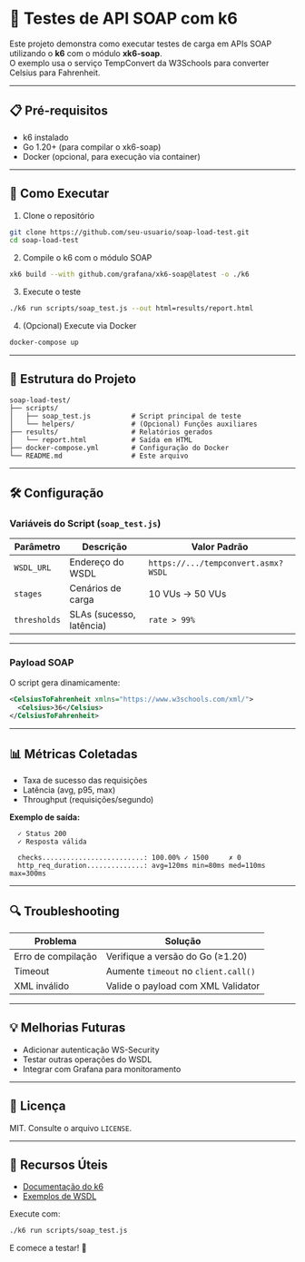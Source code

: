 # 📌 Testes de API SOAP com k6

Este projeto demonstra como executar testes de carga em APIs SOAP utilizando o **k6** com o módulo **xk6-soap**.  
O exemplo usa o serviço TempConvert da W3Schools para converter Celsius para Fahrenheit.

---

## 📋 Pré-requisitos

- k6 instalado  
- Go 1.20+ (para compilar o xk6-soap)  
- Docker (opcional, para execução via container)

---

## 🚀 Como Executar

1. Clone o repositório

```bash
git clone https://github.com/seu-usuario/soap-load-test.git
cd soap-load-test
```

2. Compile o k6 com o módulo SOAP

```bash
xk6 build --with github.com/grafana/xk6-soap@latest -o ./k6
```

3. Execute o teste

```bash
./k6 run scripts/soap_test.js --out html=results/report.html
```

4. (Opcional) Execute via Docker

```bash
docker-compose up
```

---

## 📂 Estrutura do Projeto

```plaintext
soap-load-test/
├── scripts/
│   ├── soap_test.js          # Script principal de teste
│   └── helpers/              # (Opcional) Funções auxiliares
├── results/                  # Relatórios gerados
│   └── report.html           # Saída em HTML
├── docker-compose.yml        # Configuração do Docker
└── README.md                 # Este arquivo
```

---

## 🛠 Configuração

### Variáveis do Script (`soap_test.js`)

| Parâmetro     | Descrição                    | Valor Padrão                                |
|---------------|------------------------------|----------------------------------------------|
| `WSDL_URL`    | Endereço do WSDL             | `https://.../tempconvert.asmx?WSDL`          |
| `stages`      | Cenários de carga            | 10 VUs → 50 VUs                              |
| `thresholds`  | SLAs (sucesso, latência)     | `rate > 99%`                                 |

---

### Payload SOAP

O script gera dinamicamente:

```xml
<CelsiusToFahrenheit xmlns="https://www.w3schools.com/xml/">
  <Celsius>36</Celsius>
</CelsiusToFahrenheit>
```

---

## 📊 Métricas Coletadas

- Taxa de sucesso das requisições
- Latência (avg, p95, max)
- Throughput (requisições/segundo)

**Exemplo de saída:**

```plaintext
  ✓ Status 200
  ✓ Resposta válida

  checks.........................: 100.00% ✓ 1500     ✗ 0
  http_req_duration..............: avg=120ms min=80ms med=110ms max=300ms
```

---

## 🔍 Troubleshooting

| Problema             | Solução                                      |
|----------------------|----------------------------------------------|
| Erro de compilação   | Verifique a versão do Go (≥1.20)             |
| Timeout              | Aumente `timeout` no `client.call()`        |
| XML inválido         | Valide o payload com XML Validator           |

---

## 💡 Melhorias Futuras

- Adicionar autenticação WS-Security  
- Testar outras operações do WSDL  
- Integrar com Grafana para monitoramento

---

## 📄 Licença

MIT. Consulte o arquivo `LICENSE`.

---

## 🔗 Recursos Úteis

- [Documentação do k6](https://k6.io/docs/)
- [Exemplos de WSDL](https://www.w3schools.com/xml/xml_examples.asp)

Execute com:

```bash
./k6 run scripts/soap_test.js
```

E comece a testar! 🚀